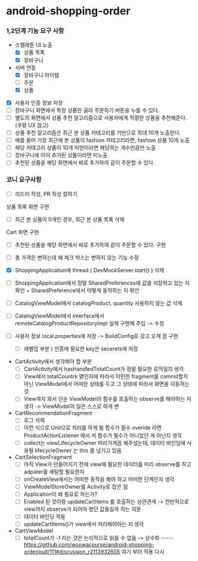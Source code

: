 # android-shopping-order

### 1,2단계 기능 요구 사항
- 스켈레톤 UI 노출
  - [x] 상품 목록
  - [x] 장바구니
- 서버 연동
  - [x] 장바구니 아이템
  - [ ] 주문
  - [x] 상품
- [x] 사용자 인증 정보 저장
- [ ] 장바구니 화면에서 특정 상품만 골라 주문하기 버튼을 누를 수 있다.
- [ ] 별도의 화면에서 상품 추천 알고리즘으로 사용자에게 적절한 상품을 추천해준다. (쿠팡 UX 참고)
- [ ] 상품 추천 알고리즘은 최근 본 상품 카테고리를 기반으로 최대 10개 노출한다.
- [ ] 예를 들어 가장 최근에 본 상품이 fashion 카테고리라면, fashion 상품 10개 노출
- [ ] 해당 카테고리 상품이 10개 미만이라면 해당하는 개수만큼만 노출
- [ ] 장바구니에 이미 추가된 상품이라면 미노출
- [ ] 추천된 상품을 해당 화면에서 바로 추가하여 같이 주문할 수 있다.

### 코니 요구사항
- [ ] 리드미 작성, PR 작성 잘하기

상품 목록 화면 구현
- [ ] 최근 본 상품이 0개인 경우, 최근 본 상품 목록 삭제

Cart 화면 구현
- [ ] 추천된 상품을 해당 화면에서 바로 추가하여 같이 주문할 수 있다. 구현
- [ ] 총 가격은 변하는데 왜 체크 박스는 변하지 않는 기능 수정

- [x] ShoppingApplication에 thread { DevMockServer.start() } 삭제
- [ ] ShoppingApplication에서 정말 SharedPreferences에 값을 저장하고 있는 지 확인 + SharedPreference에서 어떻게 동작하는 지 확인
- [ ] CatalogViewModel에서 catalogProduct, quantity 사용하지 않는 값 삭제
- [ ] CatalogViewModel에서 interface에서 remoteCatalogProductRepositoryImpl 실제 구현체 주입 -> 수정
- [ ] 사용자 정보 local.properties에 저장 -> BuildConfig로 갖고 오게 끔 구현
  - [ ] 레벨업 부분 ) 인증에 필요한 key은 secerets에 저장
- CartActivity에서 생각해야 할 부분
  - [ ] CartActivity에서 hasHandledTotalCount가 정말 필요한 로직일지 생각
  - [ ] View에서 totalCountrk 몉인지에 따라서 어떤한 fragment를 commit할지 아닌 ViewModel에서 어떠한 상태를 두고 그 상태에 따라서 화면을 이동하는 것
  - [ ] View까지 와서 단순 ViewModel의 함수를 호출하는 observe를 해야하는 지 생각 -> ViewModel의 일은 스스로 하게 변
- CartRecommendationFragment
  - [ ] 로그 삭제 
  - [ ] 이런 식으로 Unit으로 처리를 하게 될 함수가 필수 overide 라면 ProductActionListener 에서 저 함수가 필수가 아니었던 게 아닌지 생각
  - [ ] collect는 viewLifecycleOwner 따라가게끔 해주셨는데, 데이터 바인딩에 사용될 lifecycleOwner 는 this 를 넘기고 있음
- CartSelectionFragment
  - [ ] 아직 View가 만들어지기 전에 view에 필요한 데이터를 미리 observe를 하고 adpater를 세팅할 필요한지
  - [ ] onCreateView에서는 어떠한 동작을 해야 하고 어떠한 단계인지 생각
  - [ ] ViewModelStoreOwner를 Activity로 잡은 점
  - [ ] Application이 왜 필요로 하는가?
  - [ ] Enabled 된 것이랑 updateCartItems 를 호출하는 상관관계 -> 전반적으로 view까지 observe가 되어야 했던 값들일까 하는 의문
  - [ ] 데이터 바인딩 적용
  - [ ] updateCartItems()가 view에서 처리해야하는 지 생각
- CartViewModel
  - [ ] totalCount가 -1 라는 것은 논리적으로 읽을 수 없음 -> 상수화
----- https://github.com/woowacourse/android-shopping-order/pull/111#discussion_r2113932605 여기 부터 적용 다시

